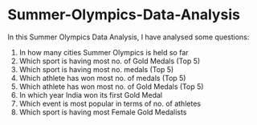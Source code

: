 # Summer-Olympics-Data-Analysis
In this Summer Olympics Data Analysis, I have analysed some questions:
1. In how many cities Summer Olympics is held so far
2. Which sport is having most no. of Gold Medals (Top 5)
3. Which sport is having most no. medals (Top 5)
4. Which athlete has won most no. of medals (Top 5)
5. Which athlete has won most no. of Gold Medals (Top 5)
6. In which year India won its first Gold Medal
7. Which event is most popular in terms of no. of athletes
8. Which sport is having most Female Gold Medalists
